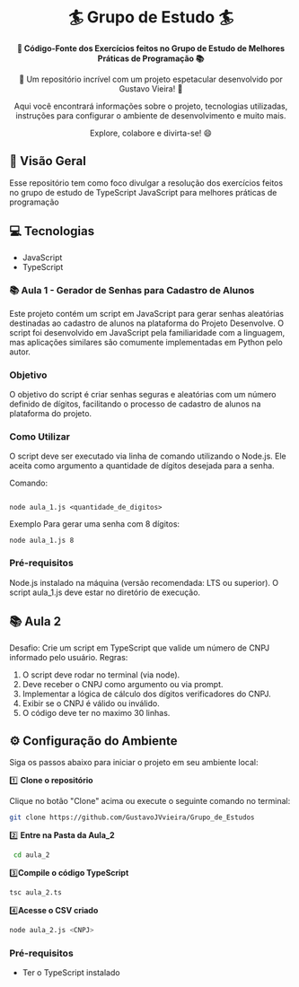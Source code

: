 <h1 align="center">🏄 Grupo de Estudo 🏄</h1>



<div align="center">
  <strong>🚀 Código-Fonte dos Exercícios feitos no Grupo de Estudo de Melhores Práticas de Programação 📚</strong>
</div>

<div align="center">
  <p>🎉 Um repositório incrível com um projeto espetacular desenvolvido por Gustavo Vieira! 🎉</p>
  <p>Aqui você encontrará informações sobre o projeto, tecnologias utilizadas, instruções para configurar o ambiente de desenvolvimento e muito mais.</p>
  <p>Explore, colabore e divirta-se! 😄</p>
</div>

## 🔭 Visão Geral
Esse repositório tem como foco divulgar a resolução dos exercícios feitos no grupo de estudo de TypeScript JavaScript para melhores práticas de programação

## 💻 Tecnologias

- JavaScript
- TypeScript


###  📚 Aula 1 - Gerador de Senhas para Cadastro de Alunos

Este projeto contém um script em JavaScript para gerar senhas aleatórias destinadas ao cadastro de alunos na plataforma do Projeto Desenvolve. O script foi desenvolvido em JavaScript pela familiaridade com a linguagem, mas aplicações similares são comumente implementadas em Python pelo autor.

### Objetivo
O objetivo do script é criar senhas seguras e aleatórias com um número definido de dígitos, facilitando o processo de cadastro de alunos na plataforma do projeto.

### Como Utilizar
O script deve ser executado via linha de comando utilizando o Node.js. Ele aceita como argumento a quantidade de dígitos desejada para a senha.

Comando:
```

node aula_1.js <quantidade_de_digitos>

````

Exemplo
Para gerar uma senha com 8 dígitos:
```
node aula_1.js 8
```

### Pré-requisitos

Node.js instalado na máquina (versão recomendada: LTS ou superior).
O script aula_1.js deve estar no diretório de execução.

## 📚 Aula 2

Desafio: Crie um script em TypeScript que valide um número de CNPJ
informado pelo usuário.
Regras:
1. O script deve rodar no terminal (via node).
2. Deve receber o CNPJ como argumento ou via prompt.
3. Implementar a lógica de cálculo dos dígitos verificadores do CNPJ.
4. Exibir se o CNPJ é válido ou inválido.
5. O código deve ter no maximo 30 linhas.

## ⚙️ Configuração do Ambiente

Siga os passos abaixo para iniciar o projeto em seu ambiente local:

1️⃣ **Clone o repositório**

   Clique no botão "Clone" acima ou execute o seguinte comando no terminal:

   ```bash
   git clone https://github.com/GustavoJVvieira/Grupo_de_Estudos
   ```
2️⃣ **Entre na Pasta da Aula_2**
 ```bash
  cd aula_2
   ```

3️⃣**Compile o código TypeScript**

   ```bash
   tsc aula_2.ts

   ```
 4️⃣**Acesse o CSV criado**
   ```bash
  node aula_2.js <CNPJ>

   ```
### Pré-requisitos

- Ter o TypeScript instalado
